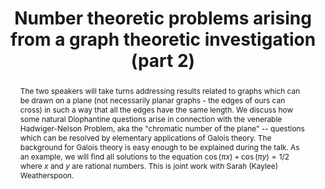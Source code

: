 ---
event_name: Algebra, Geometry, and Number Theory Seminar 
event_organization: University of South Carolina 
event_url: https://www.scagnt.org/seminar/2021/
event_date: 2021-03-19
time: 4:00-4:30pm
speaker: Michael Filaseta
speaker_url: https://people.math.sc.edu/filaseta/
speaker_affiliation: University of South Carolina
speaker_affiliation_abbr: UofSC 
title: Number theoretic problems arising from a graph theoretic investigation (part 2)
abstract: The two speakers will take turns addressing results related to graphs which can be drawn on a plane (not necessarily planar graphs - the edges of ours can cross) in such a way that all the edges have the same length.  We discuss how some natural Diophantine questions arise in connection with the venerable Hadwiger-Nelson Problem, aka the "chromatic number of the plane" -- questions which can be resolved by elementary applications of Galois theory.  The background for Galois theory is easy enough to be explained during the talk.  As an example, we will find all solutions to the equation $\cos( \pi x ) + \cos( \pi y ) = 1/2$ where $x$ and $y$ are rational numbers.  This is joint work with Sarah (Kaylee) Weatherspoon.
vid_conf_url: https://us02web.zoom.us/j/89152240695?pwd=SytlL1RpUlQ4T1JUck92d0FPV1d0QT09
vid_conf_pw: 379495
recording_url: ""
draft: false # needs to be set false to have the information published on the seminar page
categories:
- Seminar 
tags:
- Learning # research, learning, ... 
---
